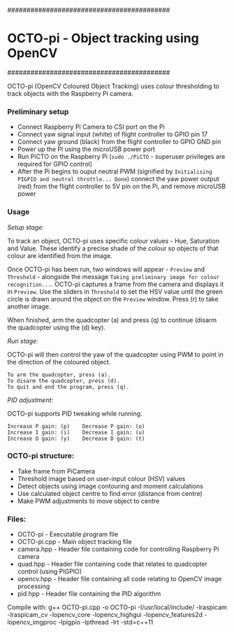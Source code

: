 ##########################################
# OCTO-pi - Object tracking using OpenCV #
##########################################

OCTO-pi (OpenCV Coloured Object Tracking) uses colour thresholding to track objects with the Raspberry Pi camera.

### Preliminary setup ###

- Connect Raspberry Pi Camera to CSI port on the Pi
- Connect yaw signal input (white) of flight controller to GPIO pin 17
- Connect yaw ground (black) from the flight controller to GPIO GND pin
- Power up the Pi using the microUSB power port
- Run PiCTO on the Raspberry Pi (`sudo ./PiCTO` - superuser privileges are required for GPIO control)
- After the Pi begins to ouput neutral PWM (signified by `Initialising PIGPIO and neutral throttle... Done`) connect the yaw power output (red) from the flight controller to 5V pin on the Pi, and remove microUSB power


### Usage ###

_Setup stage:_ 

To track an object, OCTO-pi uses specific colour values - Hue, Saturation and Value. These identify a precise shade of the colour so objects of that colour are identified from the image. 

Once OCTO-pi has been run, two windows will appear - `Preview` and `Threshold` - alongside the message `Taking preliminary image for colour recognition...`. OCTO-pi captures a frame from the camera and displays it in `Preview`. Use the sliders in `Threshold` to set the HSV value until the green circle is drawn around the object on the `Preview` window. Press (r) to take another image.

When finished, arm the quadcopter (a) and press (q) to continue (disarm the quadcopter using the (d) key).


_Run stage:_

OCTO-pi will then control the yaw of the quadcopter using PWM to point in the direction of the coloured object.

    To arm the quadcopter, press (a). 
    To disarm the quadcopter, press (d).
    To quit and end the program, press (q).

_PID adjustment:_

OCTO-pi supports PID tweaking while running.

    Increase P gain: (p)    Decrease P gain: (o)
    Increase I gain: (i)    Decrease I gain: (u)
    Increase D gain: (y)    Decrease D gain: (t)


### OCTO-pi structure: ###
 - Take frame from PiCamera
 - Threshold image based on user-input colour (HSV) values
 - Detect objects using image contouring and moment calculations
 - Use calculated object centre to find error (distance from centre)
 - Make PWM adjustments to move object to centre


### Files: ###
- OCTO-pi      - Executable program file
- OCTO-pi.cpp  - Main object tracking file
- camera.hpp - Header file containing code for controlling Raspberry Pi camera
- quad.hpp   - Header file containing code that relates to quadcopter control (using PIGPIO)
- opencv.hpp - Header file containing all code relating to OpenCV image processing
- pid.hpp    - Header file containing the PID algorithm


Compile with: 
g++ OCTO-pi.cpp -o OCTO-pi -I/usr/local/include/ -lraspicam -lraspicam_cv -lopencv_core -lopencv_highgui -lopencv_features2d -lopencv_imgproc -lpigpio -lpthread -lrt -std=c++11
